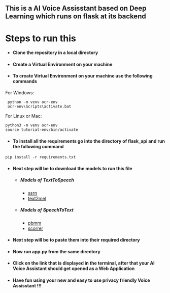 ## This is a AI Voice Assisstant based on Deep Learning which runs on flask at its backend



# Steps to run this
*  #### Clone the repository in a local directory
*  #### Create a Virtual Environment on your machine
* #### To create Virtual Environment on your machine use the following commands

For Windows:
 ```
  python -m venv ocr-env
  ocr-env\Scripts\activate.bat
 ```
  
 For Linux or Mac:
  ```
  python3 -m venv ocr-env
  source tutorial-env/bin/activate
 ``` 
 * #### To install all the requirements go into the directory of flask_api and run the following command
 ```
 pip install -r requirements.txt
 ```
 * #### Next step will be to download the models to run this file
 
   * ##### Models of TextToSpeech
     * [ssrn](https://drive.google.com/file/d/1q1OWI8i8QAph3LNbU1imwiNaXvjuHIqv/view?usp=sharing)
     * [text2mel](https://drive.google.com/file/d/1DXTqBWtkVlEDp15a4bGNn5YBMJZ9c9ow/view?usp=sharing)
     
   * ##### Models of SpeechToText
      * [pbmm]( https://github.com/mozilla/DeepSpeech/releases/download/v0.9.2/deepspeech-0.9.2-models.pbmm)
      * [scorrer](https://github.com/mozilla/DeepSpeech/releases/download/v0.9.2/deepspeech-0.9.2-models.scorer)
 
 * #### Next step will be to paste them into their required directory

 * #### Now run app.py from the same directory
 * #### Click on the link that is displayed in the terminal, after that your AI Voice Assistant should get opened as a Web Application 
 * #### Have fun using your new and easy to use privacy friendly Voice Assisstant !!!
